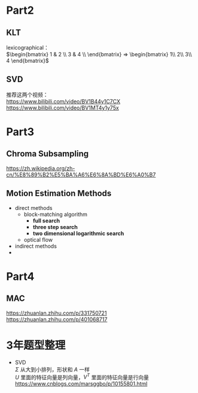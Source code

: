 # Part2
## KLT
lexicographical：  
$\begin{bmatrix}
1 & 2 \\
3 & 4 \\
\end{bmatrix} => 
\begin{bmatrix}
1\\
2\\
3\\
4
\end{bmatrix}$
## SVD
推荐这两个视频：  
https://www.bilibili.com/video/BV1B44y1C7CX  
https://www.bilibili.com/video/BV1MT4y1y75x  

# Part3

## Chroma Subsampling
https://zh.wikipedia.org/zh-cn/%E8%89%B2%E5%BA%A6%E6%8A%BD%E6%A0%B7  

## Motion Estimation Methods
* direct methods
  * block-matching algorithm
    * **full search**
    * **three step search**
    * **two dimensional logarithmic search**
  * optical flow
* indirect methods
* 
# Part4
## MAC
https://zhuanlan.zhihu.com/p/331750721  
https://zhuanlan.zhihu.com/p/401068717  

# 3年题型整理
* SVD  
$\Sigma$ 从大到小排列，形状和 $A$ 一样  
$U$ 里面的特征向量是列向量，$V^{T}$ 里面的特征向量是行向量
https://www.cnblogs.com/marsggbo/p/10155801.html  

